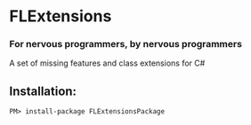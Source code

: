 # FLExtensions
### For nervous programmers, by nervous programmers
A set of missing features and class extensions for C#

## Installation:

```
PM> install-package FLExtensionsPackage
```
